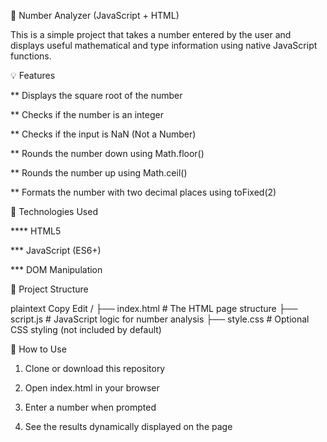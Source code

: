 🔢 Number Analyzer (JavaScript + HTML)


This is a simple project that takes a number entered by the user and displays useful mathematical and type information using native JavaScript functions.

💡 Features

** Displays the square root of the number

** Checks if the number is an integer

** Checks if the input is NaN (Not a Number)

** Rounds the number down using Math.floor()

** Rounds the number up using Math.ceil()

** Formats the number with two decimal places using toFixed(2)

🧪 Technologies Used

**** HTML5

*** JavaScript (ES6+)

*** DOM Manipulation

📂 Project Structure


plaintext
Copy
Edit
/
├── index.html      # The HTML page structure
├── script.js       # JavaScript logic for number analysis
├── style.css       # Optional CSS styling (not included by default)


🚀 How to Use

1. Clone or download this repository


2. Open index.html in your browser


3. Enter a number when prompted


4. See the results dynamically displayed on the page
